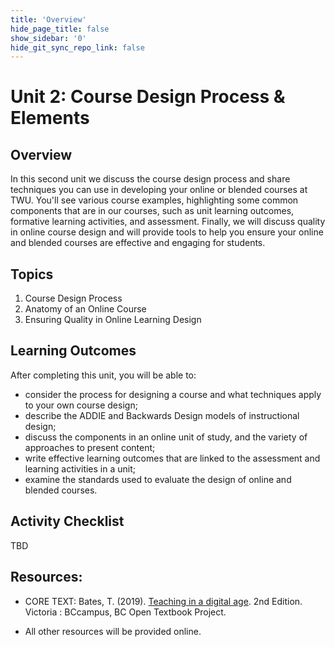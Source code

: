 ```yaml
---
title: 'Overview'
hide_page_title: false
show_sidebar: '0'
hide_git_sync_repo_link: false
---
```

# Unit 2: Course Design Process & Elements
## Overview
In this second unit we discuss the course design process and share techniques you can use in developing your online or blended courses at TWU.  You'll see various course examples, highlighting some common components that are in our courses, such as unit learning outcomes, formative learning activities, and assessment.  Finally, we will discuss quality in online course design and will provide tools to help you ensure your online and blended courses are effective and engaging for students.


## Topics
1. Course Design Process
1. Anatomy of an Online Course
1. Ensuring Quality in Online Learning Design



## Learning Outcomes
After completing this unit, you will be able to:
 - consider the process for designing a course and what techniques apply to your own course design;
 - describe the ADDIE and Backwards Design models of instructional design;
 - discuss the components in an online unit of study, and the variety of approaches to present content;
 - write effective learning outcomes that are linked to the assessment and learning activities in a unit;
 - examine the standards used to evaluate the design of online and blended courses.  


## Activity Checklist

TBD

## Resources:
- CORE TEXT: Bates, T. (2019). [Teaching in a digital age](https://pressbooks.bccampus.ca/teachinginadigitalagev2/). 2nd Edition. Victoria : BCcampus, BC Open Textbook Project.

- All other resources will be provided online.
